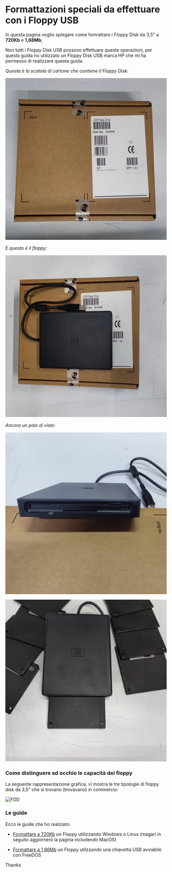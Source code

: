 # Formattazioni speciali da effettuare con i Floppy USB

In questa pagina voglio spiegare come fomrattare i Floppy Disk da 3,5" a **720Kb** e **1,68Mb**;

Non tutti i Floppy Disk USB possono effettuare queste operazioni, per questa guida ho utilizzato un Floppy Disk USB marca HP che mi ha permesso di realizzare questa guida.

*Questa è la scatola di cartone che contiene il Floppy Disk:*

![Carton Box](assets/IMG_20210914_165558.jpg)

*E questo è il floppy:*

![Floppy](assets/IMG_20210914_165627.jpg)

*Ancora un paio di viste*:

![One](assets/IMG_20210914_165647.jpg)

![Two](assets/IMG_20210914_165741.jpg)

### Come distinguere ad occhio le capacità dei floppy
La seguente rappresentazione grafica, vi mostra le tre tipologie di floppy disk da 3,5" che si trovano (trovavano) in commercio:

![FDD](/assets/it_floppy_35.png)

### Le guide

Ecco le guide che ho realizato:

- [Formattare a 720Kb](/720Kb_it.md) un Floppy utilizzando Windows o Linux (magari in seguito aggiornerò la pagina includendo MacOS)

- [Formattare a 1,86Mb](/168Mb_it.md) un Floppy utilzzando una chiavetta USB avviabile con FreeDOS

Thanks
